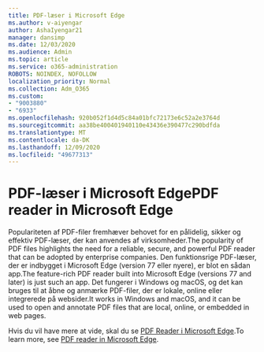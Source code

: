 ```yaml
---
title: PDF-læser i Microsoft Edge
ms.author: v-aiyengar
author: AshaIyengar21
manager: dansimp
ms.date: 12/03/2020
ms.audience: Admin
ms.topic: article
ms.service: o365-administration
ROBOTS: NOINDEX, NOFOLLOW
localization_priority: Normal
ms.collection: Adm_O365
ms.custom:
- "9003880"
- "6933"
ms.openlocfilehash: 920b052f1d4d5c84a01bfc72173e6c52a2e3764d
ms.sourcegitcommit: aa38be400401940110e43436e390477c290bdfda
ms.translationtype: MT
ms.contentlocale: da-DK
ms.lasthandoff: 12/09/2020
ms.locfileid: "49677313"
---
```

# <a name="pdf-reader-in-microsoft-edge"></a><span data-ttu-id="44398-102">PDF-læser i Microsoft Edge</span><span class="sxs-lookup"><span data-stu-id="44398-102">PDF reader in Microsoft Edge</span></span>

<span data-ttu-id="44398-103">Populariteten af PDF-filer fremhæver behovet for en pålidelig, sikker og effektiv PDF-læser, der kan anvendes af virksomheder.</span><span class="sxs-lookup"><span data-stu-id="44398-103">The popularity of PDF files highlights the need for a reliable, secure, and powerful PDF reader that can be adopted by enterprise companies.</span></span> <span data-ttu-id="44398-104">Den funktionsrige PDF-læser, der er indbygget i Microsoft Edge (version 77 eller nyere), er blot en sådan app.</span><span class="sxs-lookup"><span data-stu-id="44398-104">The feature-rich PDF reader built into Microsoft Edge (versions 77 and later) is just such an app.</span></span> <span data-ttu-id="44398-105">Det fungerer i Windows og macOS, og det kan bruges til at åbne og anmærke PDF-filer, der er lokale, online eller integrerede på websider.</span><span class="sxs-lookup"><span data-stu-id="44398-105">It works in Windows and macOS, and it can be used to open and annotate PDF files that are local, online, or embedded in web pages.</span></span>

<span data-ttu-id="44398-106">Hvis du vil have mere at vide, skal du se [PDF Reader i Microsoft Edge](https://go.microsoft.com/fwlink/?linkid=2140005).</span><span class="sxs-lookup"><span data-stu-id="44398-106">To learn more, see [PDF reader in Microsoft Edge](https://go.microsoft.com/fwlink/?linkid=2140005).</span></span>
